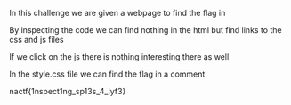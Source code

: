 In this challenge we are given a webpage to find the flag in

By inspecting the code we can find nothing in the html but find links to the css and js files

If we click on the js there is nothing interesting there as well

In the style.css file we can find the flag in a comment

nactf{1nspect1ng_sp13s_4_lyf3}
